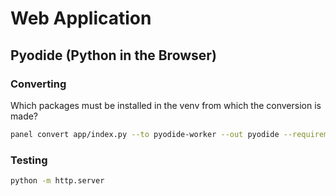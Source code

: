 # Web Application

## Pyodide (Python in the Browser)

### Converting

Which packages must be installed in the venv from which the conversion is made?

```bash
panel convert app/index.py --to pyodide-worker --out pyodide --requirements app/requirements_pyodide_conversion.txt
```

### Testing

```bash
python -m http.server
```